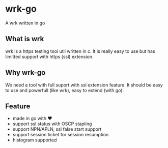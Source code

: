 # wrk-go
A wrk written in go

## What is wrk
wrk is a https testing tool util written in c. It is really easy to use but has limitted support with
https (ssl) extension.

## Why wrk-go
We need a tool with full suport with ssl extension feature. It should be easy to use and powerfull (like wrk), easy to
extend (with go).

## Feature

* made in go with ❤️
* support ssl status with OSCP stapling
* support NPN/APLN, ssl false start support
* support session ticket for session resumption
* histogram supported
